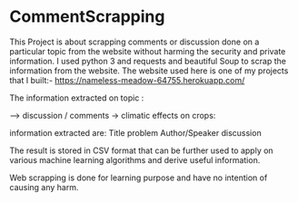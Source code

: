 # CommentScrapping
This Project is about scrapping comments or discussion done on a particular topic from the website without harming the security and private information. I used python 3 and requests and beautiful Soup to scrap the information from the website. The website used here is one of my projects that I built:- https://nameless-meadow-64755.herokuapp.com/


The information extracted on topic :

--> discussion / comments -> climatic effects on crops:

information extracted are:
Title problem 
Author/Speaker
discussion

The result is stored in CSV format that can be further used to apply on various machine learning algorithms and derive useful information.

Web scrapping is done for learning purpose and have no intention of causing any harm.
